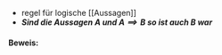- regel für logische [[Aussagen]] 
- ***Sind die Aussagen $A$ und $A \implies B$ so ist auch $B$ war***



#### Beweis:

